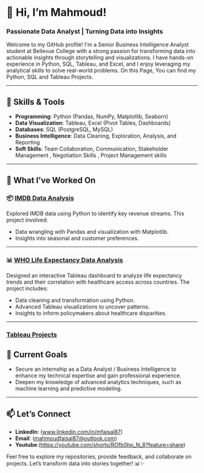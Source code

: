 # 👋 Hi, I’m Mahmoud! 
### Passionate Data Analyst | Turning Data into Insights

Welcome to my GitHub profile! I'm a Senior Business Intelligence Analyst student at Bellevue College with a strong passion for transforming data into actionable insights through storytelling and visualizations. I have hands-on experience in Python, SQL, Tableau, and Excel, and I enjoy leveraging my analytical skills to solve real-world problems.
On this Page, You can find my Python, SQL and Tableau Projects.

---

## 🔧 Skills & Tools
- **Programming**: Python (Pandas, NumPy, Matplotlib, Seaborn)
- **Data Visualization**: Tableau, Excel (Pivot Tables, Dashboards)
- **Databases**: SQL (PostgreSQL, MySQL)
- **Business Intelligence**: Data Cleaning, Exploration, Analysis, and Reporting
- **Soft Skills**: Team Collaboration, Communication, Stakeholder Management , Negotiation Skills , Project Management skills

---

## 🚀 What I’ve Worked On
### 📦 [IMDB Data Analysis](https://github.com/mahmoud1500/Python-IMDB-Project/blob/84474f97360dd2dcd1761ceb182bf0e5e41b9fee/IMDB%20Project.ipynb)
Explored IMDB data using Python to identify key revenue streams. This project involved:
- Data wrangling with Pandas and visualization with Matplotlib.
- Insights into seasonal  and customer preferences.

---

### 📊 [WHO Life Expectancy Data Analysis](https://public.tableau.com/views/LifeExpectancyDashboard-ZimbabweCountry/ZimbabweHIVRankingDashboardbetween2000-2015?:language=en-US&:sid=&:redirect=auth&:display_count=n&:origin=viz_share_link)
Designed an interactive Tableau dashboard to analyze life expectancy trends and their correlation with healthcare access across countries. The project includes:
- Data cleaning and transformation using Python.
- Advanced Tableau visualizations to uncover patterns.
- Insights to inform policymakers about healthcare disparities.

---
### [Tableau Projects](https://public.tableau.com/app/profile/mahmoud.faisal)
### 

## 🌱 Current Goals
- Secure an internship as a Data Analyst / Business Intelligence to enhance my technical expertise and gain professional experience.
- Deepen my knowledge of advanced analytics techniques, such as machine learning and predictive modeling.

---

## 📫 Let’s Connect
- **LinkedIn**: (www.linkedin.com/in/mfaisal87)
- **Email**: (mahmoudfaisal87@outlook.com)
- **Youtube**:(https://youtube.com/shorts/ROfb0hp_N_8?feature=share)

Feel free to explore my repositories, provide feedback, and collaborate on projects. Let’s transform data into stories together! 📊✨

